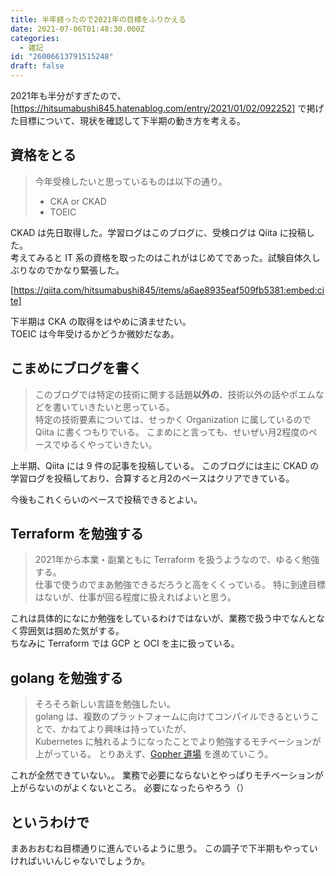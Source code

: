 ```yaml
---
title: 半年経ったので2021年の目標をふりかえる
date: 2021-07-06T01:48:30.000Z
categories:
  - 雑記
id: "26006613791515248"
draft: false
---
```

2021年も半分がすぎたので、[https://hitsumabushi845.hatenablog.com/entry/2021/01/02/092252] で掲げた目標について、現状を確認して下半期の動き方を考える。

## 資格をとる

> 今年受検したいと思っているものは以下の通り。
> - CKA or CKAD  
> - TOEIC  

CKAD は先日取得した。学習ログはこのブログに、受検ログは Qiita に投稿した。  
考えてみると IT 系の資格を取ったのはこれがはじめてであった。試験自体久しぶりなのでかなり緊張した。

[https://qiita.com/hitsumabushi845/items/a6ae8935eaf509fb5381:embed:cite]

下半期は CKA の取得をはやめに済ませたい。  
TOEIC は今年受けるかどうか微妙だなあ。

## こまめにブログを書く

> このブログでは特定の技術に関する話題**以外の**、技術以外の話やポエムなどを書いていきたいと思っている。  
> 特定の技術要素については、せっかく Organization に属しているので Qiita に書くつもりでいる。
> こまめにと言っても、せいぜい月2程度のペースでゆるくやっていきたい。  

上半期、Qiita には 9 件の記事を投稿している。
このブログには主に CKAD の学習ログを投稿しており、合算すると月2のペースはクリアできている。

今後もこれくらいのペースで投稿できるとよい。

## Terraform を勉強する

> 2021年から本業・副業ともに Terraform を扱うようなので、ゆるく勉強する。  
> 仕事で使うのでまあ勉強できるだろうと高をくくっている。
> 特に到達目標はないが、仕事が回る程度に扱えればよいと思う。

これは具体的になにか勉強をしているわけではないが、業務で扱う中でなんとなく雰囲気は掴めた気がする。  
ちなみに Terraform では GCP と OCI を主に扱っている。

## golang を勉強する

> そろそろ新しい言語を勉強したい。  
> golang は、複数のプラットフォームに向けてコンパイルできるということで、かねてより興味は持っていたが、  
> Kubernetes に触れるようになったことでより勉強するモチベーションが上がっている。
> とりあえず、[Gopher 道場](https://gopherdojo.org/) を進めていこう。

これが全然できていない。。
業務で必要にならないとやっぱりモチベーションが上がらないのがよくないところ。
必要になったらやろう（）

## というわけで

まあおおむね目標通りに進んでいるように思う。
この調子で下半期もやっていければいいんじゃないでしょうか。

